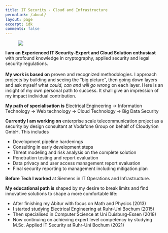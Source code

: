 ```yaml
---
title: IT Security - Cloud and Infrastructure
permalink: /about/
layout: page
excerpt: idk
comments: false
---
```


<figure>
<img src="/pictures/great.png" >
</figure>


**I am an Experienced IT Security-Expert and Cloud Solution enthusiast** with profound knowledge in cryptography, applied security and legal security regulations.<br><br>
**My work is based on** proven and recognized methodologies. I approach projects by building and seeing the “big picture”, then going down layers and ask myself what *could, can and will go wrong* on each layer. Here is an insight of my own personal path to success. It shall give an impression of my impact individual contribution.

**My path of specialisation is** Electrical Engineering -> Information Technology -> Web technology -> Cloud Technology -> Big Data Security

**Currently I am working on** enterprise scale telecommunication project as a security by design consultant at Vodafone Group on behalf of Cloudyrion GmbH. This includes 
- Development pipeline hardenings
- Consulting in early development steps
- Threat modeling and risk analysis on the complete solution
- Penetration testing and report evaluation
- Data privacy and user access management report evaluation
- Final security reporting to management including mitigation plan

**Before Tech I worked** at Siemens in IT Operations and Infrastructure.

**My educational path is** shaped by my desire to break limits and find innovative solutions to shape a more comfortable life:

- After finishing my Abitur with focus on Math and Physics (2013)
- I started studying Electrical Engineering at Ruhr-Uni Bochum (2015)
- Then specialised in Computer Science at Uni Duisburg-Essen (2018)
- Now continuing on achieving expert level competency by studying M.Sc. Applied IT Security at Ruhr-Uni Bochum (2021)